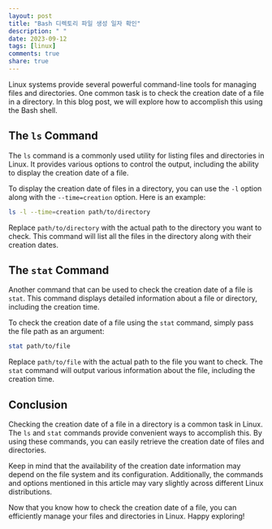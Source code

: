 ```yaml
---
layout: post
title: "Bash 디렉토리 파일 생성 일자 확인"
description: " "
date: 2023-09-12
tags: [linux]
comments: true
share: true
---
```


Linux systems provide several powerful command-line tools for managing files and directories. One common task is to check the creation date of a file in a directory. In this blog post, we will explore how to accomplish this using the Bash shell.

## The `ls` Command

The `ls` command is a commonly used utility for listing files and directories in Linux. It provides various options to control the output, including the ability to display the creation date of a file.

To display the creation date of files in a directory, you can use the `-l` option along with the `--time=creation` option. Here is an example:

```bash
ls -l --time=creation path/to/directory
```

Replace `path/to/directory` with the actual path to the directory you want to check. This command will list all the files in the directory along with their creation dates.

## The `stat` Command

Another command that can be used to check the creation date of a file is `stat`. This command displays detailed information about a file or directory, including the creation time.

To check the creation date of a file using the `stat` command, simply pass the file path as an argument:

```bash
stat path/to/file
```

Replace `path/to/file` with the actual path to the file you want to check. The `stat` command will output various information about the file, including the creation time.

## Conclusion

Checking the creation date of a file in a directory is a common task in Linux. The `ls` and `stat` commands provide convenient ways to accomplish this. By using these commands, you can easily retrieve the creation date of files and directories.

Keep in mind that the availability of the creation date information may depend on the file system and its configuration. Additionally, the commands and options mentioned in this article may vary slightly across different Linux distributions.

Now that you know how to check the creation date of a file, you can efficiently manage your files and directories in Linux. Happy exploring!